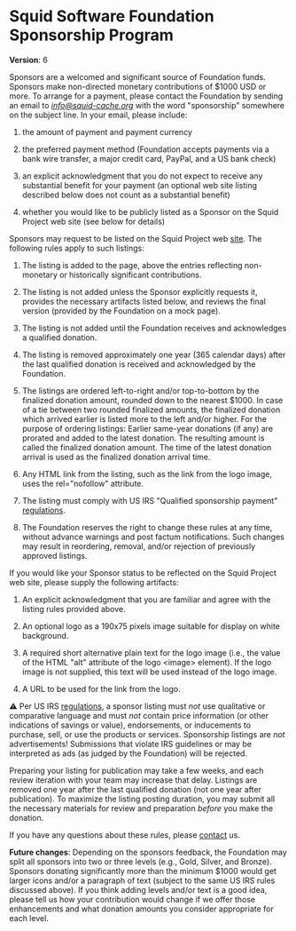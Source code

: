 # Squid Software Foundation Sponsorship Program

**Version**: 6

Sponsors are a welcomed and significant source of Foundation funds.
Sponsors make non-directed monetary contributions of $1000 USD or more.
To arrange for a payment, please contact the Foundation by sending an
email to *<info@squid-cache.org>* with the word "sponsorship" somewhere
on the subject line. In your email, please include:

1.  the amount of payment and payment currency

2.  the preferred payment method (Foundation accepts payments via a bank
    wire transfer, a major credit card, PayPal, and a US bank check)

3.  an explicit acknowledgment that you do not expect to receive any
    substantial benefit for your payment (an optional web site listing
    described below does not count as a substantial benefit)

4.  whether you would like to be publicly listed as a Sponsor on the
    Squid Project web site (see below for details)

Sponsors may request to be listed on the Squid Project web
[site](http://www.squid-cache.org/Support/sponsors.html). The following
rules apply to such listings:

1.  The listing is added to the
    [](http://www.squid-cache.org/Support/sponsors.html) page, above the
    entries reflecting non-monetary or historically significant
    contributions.

2.  The listing is not added unless the Sponsor explicitly requests it,
    provides the necessary artifacts listed below, and reviews the final
    version (provided by the Foundation on a mock page).

3.  The listing is not added until the Foundation receives and
    acknowledges a qualified donation.

4.  The listing is removed approximately one year (365 calendar days)
    after the last qualified donation is received and acknowledged by
    the Foundation.

5.  The listings are ordered left-to-right and/or top-to-bottom by the
    finalized donation amount, rounded down to the nearest $1000. In
    case of a tie between two rounded finalized amounts, the finalized
    donation which arrived earlier is listed more to the left and/or
    higher. For the purpose of ordering listings: Earlier same-year
    donations (if any) are prorated and added to the latest donation.
    The resulting amount is called the finalized donation amount. The
    time of the latest donation arrival is used as the finalized
    donation arrival time.

6.  Any HTML link from the listing, such as the link from the logo
    image, uses the rel="nofollow" attribute.

7.  The listing must comply with US IRS "Qualified sponsorship payment"
    [regulations](http://www.irs.gov/pub/irs-pdf/p598.pdf).

8.  The Foundation reserves the right to change these rules at any time,
    without advance warnings and post factum notifications. Such changes
    may result in reordering, removal, and/or rejection of previously
    approved listings.

If you would like your Sponsor status to be reflected on the Squid
Project web site, please supply the following artifacts:

1.  An explicit acknowledgment that you are familiar and agree with the
    listing rules provided above.

2.  An optional logo as a 190x75 pixels image suitable for display on
    white background.

3.  A required short alternative plain text for the logo image (i.e.,
    the value of the HTML "alt" attribute of the logo \<image\>
    element). If the logo image is not supplied, this text will be used
    instead of the logo image.

4.  A URL to be used for the link from the logo.

:warning: Per
US IRS [regulations](http://www.irs.gov/pub/irs-pdf/p598.pdf), a sponsor
listing must *not* use qualitative or comparative language and must
*not* contain price information (or other indications of savings or
value), endorsements, or inducements to purchase, sell, or use the
products or services. Sponsorship listings are *not* advertisements\!
Submissions that violate IRS guidelines or may be interpreted as ads (as
judged by the Foundation) will be rejected.

Preparing your listing for publication may take a few weeks, and each
review iteration with your team may increase that delay. Listings are
removed one year after the last qualified donation (not one year after
publication). To maximize the listing posting duration, you may submit
all the necessary materials for review and preparation *before* you make
the donation.

If you have any questions about these rules, please
[contact](http://www.squid-cache.org/Support/contact.html) us.

**Future changes**: Depending on the sponsors feedback, the Foundation
may split all sponsors into two or three levels (e.g., Gold, Silver, and
Bronze). Sponsors donating significantly more than the minimum $1000
would get larger icons and/or a paragraph of text (subject to the same
US IRS rules discussed above). If you think adding levels and/or text is
a good idea, please tell us how your contribution would change if we
offer those enhancements and what donation amounts you consider
appropriate for each level.
